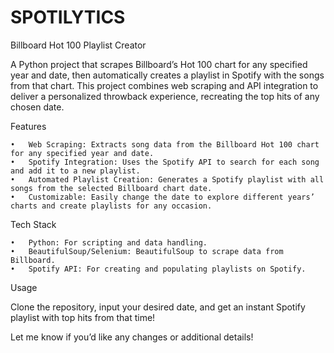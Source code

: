 ﻿# SPOTILYTICS
Billboard Hot 100 Playlist Creator

A Python project that scrapes Billboard’s Hot 100 chart for any specified year and date, then automatically creates a playlist in Spotify with the songs from that chart. This project combines web scraping and API integration to deliver a personalized throwback experience, recreating the top hits of any chosen date.

Features

	•	Web Scraping: Extracts song data from the Billboard Hot 100 chart for any specified year and date.
	•	Spotify Integration: Uses the Spotify API to search for each song and add it to a new playlist.
	•	Automated Playlist Creation: Generates a Spotify playlist with all songs from the selected Billboard chart date.
	•	Customizable: Easily change the date to explore different years’ charts and create playlists for any occasion.

Tech Stack

	•	Python: For scripting and data handling.
	•	BeautifulSoup/Selenium: BeautifulSoup to scrape data from Billboard.
	•	Spotify API: For creating and populating playlists on Spotify.

Usage

Clone the repository, input your desired date, and get an instant Spotify playlist with top hits from that time!

Let me know if you’d like any changes or additional details!
